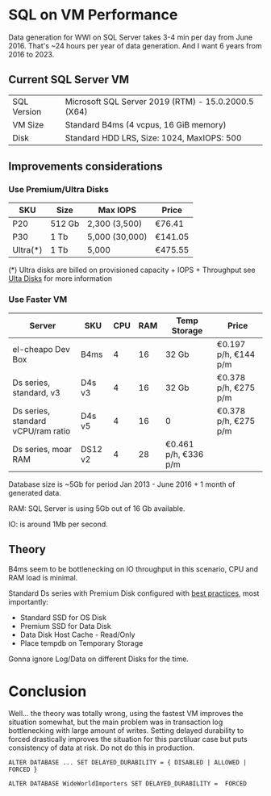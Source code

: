 # SQL on VM Performance 

Data generation for WWI on SQL Server takes 3-4 min per day from June 2016. That's ~24 hours per year of data generation. And I want 6 years from 2016 to 2023.

## Current SQL Server VM 

| | | 
|-|-|
| SQL Version | Microsoft SQL Server 2019 (RTM) - 15.0.2000.5 (X64) |
| VM Size | Standard B4ms (4 vcpus, 16 GiB memory) |
| Disk | Standard HDD LRS, Size: 1024, MaxIOPS: 500 | 

## Improvements considerations

### Use Premium/Ultra Disks

| SKU | Size | Max IOPS | Price | 
|-|-|-|-|
| P20 | 512 Gb | 2,300 (3,500) | €76.41 |
| P30 | 1 Tb | 5,000 (30,000) | €141.05 |
| Ultra(*) | 1 Tb | 5,000 | €475.55 | 

(*) Ultra disks are billed on provisioned capacity + IOPS + Throughput see [Ulta Disks](https://azure.microsoft.com/en-us/pricing/details/managed-disks/) for more information 

### Use Faster VM


| Server | SKU | CPU | RAM | Temp Storage | Price | 
|-|-|-|-|-|-|
| el-cheapo Dev Box | B4ms | 4 | 16 | 32 Gb |  €0.197 p/h, €144 p/m |
| Ds series, standard, v3 | D4s v3 | 4 | 16 | 32 Gb | €0.378 p/h, €275 p/m |
| Ds series, standard vCPU/ram ratio | D4s v5 | 4 | 16 | 0 | €0.378 p/h, €275 p/m |
| Ds series, moar RAM | DS12 v2 | 4 | 28 | €0.461 p/h, €336 p/m |

Database size is ~5Gb for period Jan 2013 - June 2016 + 1 month of generated data. 


RAM: SQL Server is using 5Gb out of 16 Gb available. 


IO: is around 1Mb per second. 


## Theory 

B4ms seem to be bottlenecking on IO throughput in this scenario, CPU and RAM load is minimal. 


Standard Ds series with Premium Disk configured with [best practices](https://learn.microsoft.com/en-us/azure/azure-sql/virtual-machines/windows/performance-guidelines-best-practices-checklist), most importantly: 

* Standard SSD for OS Disk 
* Premium SSD for Data Disk
* Data Disk Host Cache - Read/Only 
* Place tempdb on Temporary Storage 


Gonna ignore Log/Data on different Disks for the time. 


# Conclusion 

Well... the theory was totally wrong, using the fastest VM improves the situation somewhat, but the main problem was in transaction log bottlenecking with large amount of writes. Setting delayed durability to forced drastically improves the situation for this parctiluar case but puts consistency of data at risk. Do not do this in production. 


```
ALTER DATABASE ... SET DELAYED_DURABILITY = { DISABLED | ALLOWED | FORCED }

ALTER DATABASE WideWorldImporters SET DELAYED_DURABILITY =  FORCED 
```
